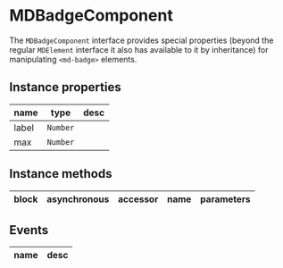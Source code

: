 # MDBadgeComponent
The `MDBadgeComponent` interface provides special properties (beyond the regular `MDElement` interface it also has available to it by inheritance) for manipulating `<md-badge>` elements.

## Instance properties

name|type|desc
---|---|---
label|`Number`|
max|`Number`|

## Instance methods

block| asynchronous | accessor| name| parameters
---| --- | ---| ---| ---

## Events

name|desc
---|---
